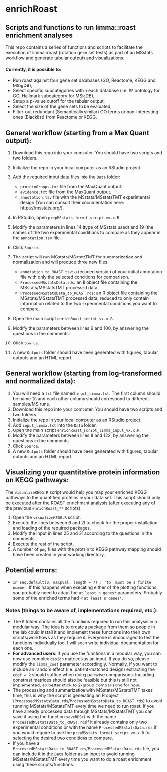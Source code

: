# enrichRoast
## Scripts and functions to run limma::roast enrichment analyses  

This repo contains a series of functions and scripts to facilitate the execution of limma::roast (rotation gene set tests) as part of an MSstats workflow and generate tabular outputs and visualizations. 

#### Currently, it is possible to: 

* Run roast against four gene set databases (GO, Reactome, KEGG and MSigDB),
* Select specific subcategories within each database (i.e. `MF` ontology for GO, Hallmark subcategory for MSigDB),
* Setup a p-value cutoff for the tabular output,
* Select the size of the gene sets to be evaluated,
* Filter-out redundant (Semantically similar) GO terms or non-interesting ones (Blacklist) from Reactome or KEGG.

## General workflow (starting from a Max Quant output): 

1. Download this repo into your computer. You should have two scripts and two folders.
2. Initialize the repo in your local computer as an RStudio project.
3. Add the required input data files into the `Data` folder:  
    + `proteinGroups.txt` file from the MaxQuant output.  
    + `evidence.txt` file from the MaxQuant output.
    + `annotation.tsv` file with the MSstats/MSstatsTMT experimental design (You can consult their documentation here: https://msstats.org/). 
    
4. In RStudio, open `prepMSstats_format_script_vx.x.R`
5. Modify the parameters in lines 14 (type of MSstats used) and 19 (the names of the two experimental conditions to compare as they appear in the `annotation.tsv` file.  
6. Click `Source`.
7. The script will run MSstats/MSstatsTMT for summarization and normalization and will produce three new files:
    + `annotation_to_ROAST.tsv`: a reduced version of your initial annotation file with only the selected conditions for comparison.  
    + `ProcessedMSstatsData.rds`: an R object file containing the MSstats/MSstatsTMT processed data. 
    + `ProcessedMSstatsData_to_ROAST.rds`: an R object file containing the MSstats/MSstatsTMT processed data, reduced to only contain information related to the two experimental conditions you want to compare.  
8. Open the main script `enrichRoast_script_vx.x.R`.
9. Modify the parameters between lines 6 and 100, by answering the questions in the comments. 
10. Click `Source`.
11. A new `Outputs` folder should have been generated with figures, tabular outputs and an HTML report. 

## General workflow (starting from log-transformed and normalized data):  

1. You will need a `txt` file named `input_limma.txt`. The first column should be name `ID` and each other column should correspond to different samples/MS runs.
2. Download this repo into your computer. You should have two scripts and two folders.
3. Initialize the repo in your local computer as an RStudio project.
4. Add `input_limma.txt` into the `Data` folder.
5. Open the main script `enrichRoast_script_limma_input_vx.x.R`
6. Modify the parameters between lines 8 and 122, by answering the questions in the comments.
7. Click `Source`. 
11. A new `Outputs` folder should have been generated with figures, tabular outputs and an HTML report. 

## Visualizing your quantitative protein information on KEGG pathways:

The `visualizeKEGG.R` script would help you map your enriched KEGG pathways to the quantified proteins in your data set. This script should only be executed after the ROAST enrichment analysis (after executing any of the previous `enrichRoast_**` scripts).

1. Open the `visualizeKEGG.R` script.
2. Execute the lines between 6 and 21 to check for the proper installation and loading of the required packages.
3. Modify the input in lines 25 and 31 according to the questions in the comments.
4. Execute the rest of the script.
5. A number of `png` files with the protein to KEGG pathway mapping should have been created in your working directory.

## Potential errors:

* `in seq.default(0, maxpval, length = 7) : 'to' must be a finite number`: If this happens when executing either of the plotting functions, you probably need to adapt the `at_least_n_genes*` parameters. Probably some of the enriched terms had < `at_least_n_genes*`.

### Notes (things to be aware of, implementations required, etc.):

* The `R` folder contains all the functions required to run this analysis in a modular way. The idea is to create a package from them so people in the lab could install it and implement these functions into their own scripts/workflows as they require it. Everyone is encouraged to test the functions individually too. I will soon write individual documentation for each one.
* __For advanced users__: If you use the functions in a modular way, you can now use complex `design` matrices as an input. If you do so, please modify the `limma_coef` parameter accordingly. Normally, if you want to include an random effect (i.e. patient-matched design) extracting the `coef = 2` should suffice when doing pairwise comparisons. Including constrast matrices should also be feasible but this is still not implemented, so better stick to 2-group comparisons for now.
* The processing and summarization with MSstats/MSstatsTMT takes time, this is why the script is generating an R object (`ProcessedMSstatsData.rds`/`ProcessedMSstatsData_to_ROAST.rds`) to avoid running MSstats/MSstatsTMT every time we need to run roast. If you have already processed data through MSstats/MSstatsTMT you can save it using the function `saveRDS()` with the name `ProcessedMSstatsData_to_ROAST.rds`if it already contains only two experimental conditions or with the name `ProcessedMSstatsData.rds` if you would require to use the `prepMSstats_format_script_vx.x.R` for selecting the desired two conditions to compare.
* If you have a `ProcessedMSstatsData_to_ROAST.rds`/`ProcessedMSstatsData.rds` file, you can include it in the `Data` folder as an input to avoid running MSstats/MSstatsTMT every time you want to do a roast enrichment using these scripts/functions.


